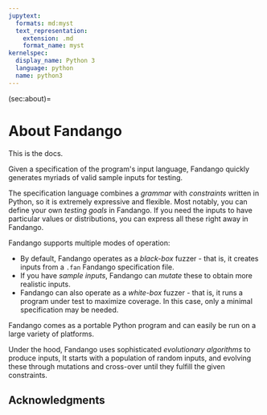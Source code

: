 ```yaml
---
jupytext:
  formats: md:myst
  text_representation:
    extension: .md
    format_name: myst
kernelspec:
  display_name: Python 3
  language: python
  name: python3
---
```


(sec:about)=
# About Fandango

This is the docs.

Given a specification of the program's input language, Fandango quickly generates myriads of valid sample inputs for testing.

The specification language combines a _grammar_ with _constraints_ written in Python, so it is extremely expressive and flexible.
Most notably, you can define your own _testing goals_ in Fandango.
If you need the inputs to have particular values or distributions, you can express all these right away in Fandango.

Fandango supports multiple modes of operation:

* By default, Fandango operates as a _black-box_ fuzzer - that is, it creates inputs from a `.fan` Fandango specification file.
* If you have _sample inputs_, Fandango can _mutate_ these to obtain more realistic inputs.
* Fandango can also operate as a _white-box_ fuzzer - that is, it runs a program under test to maximize coverage. In this case, only a minimal specification may be needed.

Fandango comes as a portable Python program and can easily be run on a large variety of platforms.

Under the hood, Fandango uses sophisticated _evolutionary algorithms_ to produce inputs,
It starts with a population of random inputs, and evolving these through mutations and cross-over until they fulfill the given constraints.


## Acknowledgments

```{include} Footer.md

